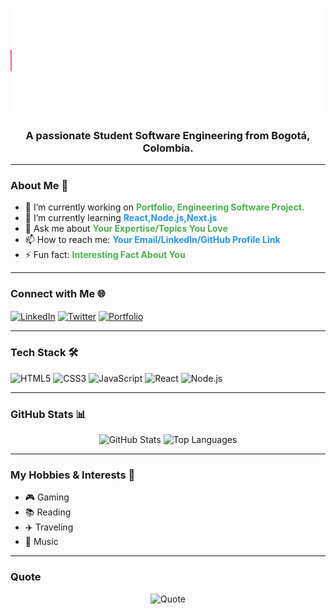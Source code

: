 <!-- Header -->
![Typing SVG](docs/title-typing.svg) <!-- Make sure to replace with the correct URL -->

<h3 align="center" style="">
A passionate Student Software Engineering from Bogotá, Colombia.
</h3>

---

### About Me 🚀
- 🔭 I’m currently working on <span style="color: #4caf50;">**Portfolio, Engineering Software Project.**</span>
- 🌱 I’m currently learning <span style="color: #2196f3;">**React,Node.js,Next.js**</span>
- 💬 Ask me about <span style="color: #4caf50;">**Your Expertise/Topics You Love**</span>
- 📫 How to reach me: <span style="color: #2196f3;">**Your Email/LinkedIn/GitHub Profile Link**</span>
- ⚡ Fun fact: <span style="color: #4caf50;">**Interesting Fact About You**</span>

---

### Connect with Me 🌐
<p align="left">
  <a href="https://linkedin.com/in/yourprofile" target="blank"><img align="center" src="https://img.shields.io/badge/LinkedIn-0A66C2?style=for-the-badge&logo=linkedin&logoColor=white" alt="LinkedIn" /></a>
  <a href="https://twitter.com/yourprofile" target="blank"><img align="center" src="https://img.shields.io/badge/Twitter-1DA1F2?style=for-the-badge&logo=twitter&logoColor=white" alt="Twitter" /></a>
  <a href="https://yourportfolio.com" target="blank"><img align="center" src="https://img.shields.io/badge/Portfolio-181717?style=for-the-badge&logo=github&logoColor=white" alt="Portfolio" /></a>
</p>

---

### Tech Stack 🛠️
<p align="left">
  <img src="https://img.shields.io/badge/HTML5-E34F26?style=for-the-badge&logo=html5&logoColor=white" alt="HTML5" />
  <img src="https://img.shields.io/badge/CSS3-1572B6?style=for-the-badge&logo=css3&logoColor=white" alt="CSS3" />
  <img src="https://img.shields.io/badge/JavaScript-F7DF1E?style=for-the-badge&logo=javascript&logoColor=black" alt="JavaScript" />
  <img src="https://img.shields.io/badge/React-61DAFB?style=for-the-badge&logo=react&logoColor=black" alt="React" />
  <img src="https://img.shields.io/badge/Node.js-339933?style=for-the-badge&logo=node.js&logoColor=white" alt="Node.js" />
  <!-- Add more as needed -->
</p>

---

### GitHub Stats 📊
<p align="center">
  <img src="https://github-readme-stats.vercel.app/api?username=MSOR03&show_icons=true&theme=radical" alt="GitHub Stats" />
  <img src="https://github-readme-stats.vercel.app/api/top-langs/?username=MSOR03&layout=compact&theme=radical" alt="Top Languages" />
</p>

---

### My Hobbies & Interests 🎨
- 🎮 Gaming
- 📚 Reading
- ✈️ Traveling
- 🎵 Music

---

### Quote
<p align="center">
  <img src="https://quotes-github-readme.vercel.app/api?type=horizontal&theme=radical" alt="Quote" />
</p>
